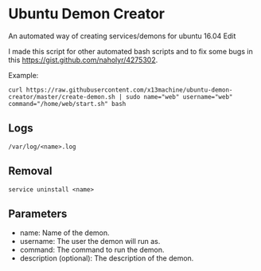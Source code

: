 # Ubuntu Demon Creator
An automated way of creating services/demons for ubuntu 16.04 Edit

I made this script for other automated bash scripts and to fix some bugs in this https://gist.github.com/naholyr/4275302.

Example:

	curl https://raw.githubusercontent.com/x13machine/ubuntu-demon-creator/master/create-demon.sh | sudo name="web" username="web" command="/home/web/start.sh" bash

## Logs

	/var/log/<name>.log

## Removal

	service uninstall <name>

## Parameters
* name: Name of the demon.
* username: The user the demon will run as.
* command: The command to run the demon.
* description (optional): The description of the demon.
	
